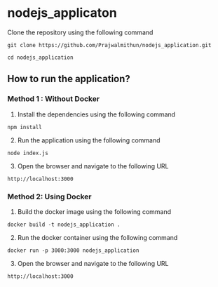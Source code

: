 # nodejs_applicaton 

Clone the repository using the following command 
```
git clone https://github.com/Prajwalmithun/nodejs_application.git

cd nodejs_application
```

## How to run the application? 
### Method 1 : Without Docker 

1. Install the dependencies using the following command 
```
npm install
```
2. Run the application using the following command 
```
node index.js
```
3. Open the browser and navigate to the following URL 
```
http://localhost:3000
```

### Method 2: Using Docker 

1. Build the docker image using the following command 
```
docker build -t nodejs_application .
```
2. Run the docker container using the following command 
```
docker run -p 3000:3000 nodejs_application
```
3. Open the browser and navigate to the following URL 
```
http://localhost:3000
```


